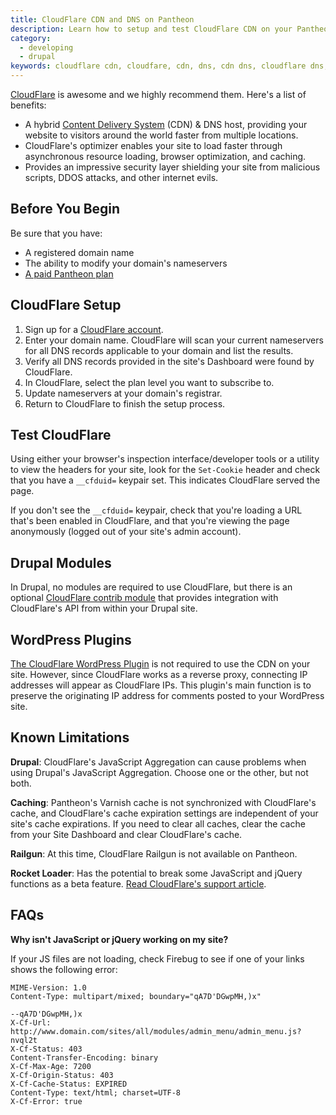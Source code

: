 ```yaml
---
title: CloudFlare CDN and DNS on Pantheon
description: Learn how to setup and test CloudFlare CDN on your Pantheon Drupal or WordPress site.
category:
  - developing
  - drupal
keywords: cloudflare cdn, cloudfare, cdn, dns, cdn dns, cloudflare dns, domains with cdns, configure cloudflare, configure cdn, dns host, security, performance
---
```

[CloudFlare](https://www.cloudflare.com) is awesome and we highly recommend them. Here's a list of benefits:

- A hybrid [Content Delivery System](/docs/articles/drupal/content-delivery-network-cdn-for-file-distribution/) (CDN) & DNS host, providing your website to visitors around the world faster from multiple locations.
- CloudFlare's optimizer enables your site to load faster through asynchronous resource loading, browser optimization, and caching.
- Provides an impressive security layer shielding your site from malicious scripts, DDOS attacks, and other internet evils.


## Before You Begin

Be sure that you have:

- A registered domain name
- The ability to modify your domain's nameservers
- [A paid Pantheon plan](/docs/articles/sites/settings/selecting-a-plan)

## CloudFlare Setup

1. Sign up for a [CloudFlare account](https://www.cloudflare.com/sign-up).
2. Enter your domain name. CloudFlare will scan your current nameservers for all DNS records applicable to your domain and list the results.
3. Verify all DNS records provided in the site's Dashboard were found by CloudFlare.
4. In CloudFlare, select the plan level you want to subscribe to.
5. Update nameservers at your domain's registrar.
6. Return to CloudFlare to finish the setup process.

## Test CloudFlare

Using either your browser's inspection interface/developer tools or a utility to view the headers for your site, look for the `Set-Cookie` header and check that you have a `__cfduid=` keypair set. This indicates CloudFlare served the page.

If you don't see the `__cfduid=` keypair, check that you're loading a URL that's been enabled in CloudFlare, and that you're viewing the page anonymously (logged out of your site's admin account).

## Drupal Modules

In Drupal, no modules are required to use CloudFlare, but there is an optional [CloudFlare contrib module](https://drupal.org/project/cloudflare) that provides integration with CloudFlare's API from within your Drupal site.

## WordPress Plugins

[The CloudFlare WordPress Plugin](https://wordpress.org/plugins/cloudflare/) is not required to use the CDN on your site. However, since CloudFlare works as a reverse proxy, connecting IP addresses will appear as CloudFlare IPs. This plugin's main function is to preserve the originating IP address for comments posted to your WordPress site.

## Known Limitations

**Drupal**: CloudFlare's JavaScript Aggregation can cause problems when using Drupal's JavaScript Aggregation. Choose one or the other, but not both.

**Caching**: Pantheon's Varnish cache is not synchronized with CloudFlare's cache, and CloudFlare's cache expiration settings are independent of your site's cache expirations. If you need to clear all caches, clear the cache from your Site Dashboard and clear CloudFlare's cache.

**Railgun**: At this time, CloudFlare Railgun is not available on Pantheon.

**Rocket Loader**: Has the potential to break some JavaScript and jQuery functions as a beta feature. [Read CloudFlare's support article](https://support.cloudflare.com/hc/en-us/articles/200169456-Why-is-JavaScript-or-jQuery-not-working-on-my-site-).


## FAQs

**Why isn't JavaScript or jQuery working on my site?**

If your JS files are not loading, check Firebug to see if one of your links shows the following error:

```
MIME-Version: 1.0
Content-Type: multipart/mixed; boundary="qA7D'DGwpMH,)x"

--qA7D'DGwpMH,)x
X-Cf-Url: http://www.domain.com/sites/all/modules/admin_menu/admin_menu.js?nvql2t
X-Cf-Status: 403
Content-Transfer-Encoding: binary
X-Cf-Max-Age: 7200
X-Cf-Origin-Status: 403
X-Cf-Cache-Status: EXPIRED
Content-Type: text/html; charset=UTF-8
X-Cf-Error: true
```


